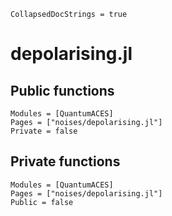 ```@meta
CollapsedDocStrings = true
```

# depolarising.jl

## Public functions

```@autodocs; canonical = false
Modules = [QuantumACES]
Pages = ["noises/depolarising.jl"]
Private = false
```

## Private functions

```@autodocs
Modules = [QuantumACES]
Pages = ["noises/depolarising.jl"]
Public = false
```
